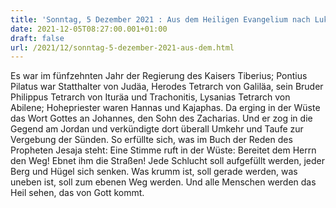 ```yaml
---
title: 'Sonntag, 5 Dezember 2021 : Aus dem Heiligen Evangelium nach Lukas - Lk 3,1-6.'
date: 2021-12-05T08:27:00.001+01:00
draft: false
url: /2021/12/sonntag-5-dezember-2021-aus-dem.html
---
```


Es war im fünfzehnten Jahr der Regierung des Kaisers Tiberius; Pontius Pilatus war Statthalter von Judäa, Herodes Tetrarch von Galiläa, sein Bruder Philippus Tetrarch von Ituräa und Trachonitis, Lysanias Tetrarch von Abilene; Hohepriester waren Hannas und Kajaphas. Da erging in der Wüste das Wort Gottes an Johannes, den Sohn des Zacharias. Und er zog in die Gegend am Jordan und verkündigte dort überall Umkehr und Taufe zur Vergebung der Sünden. So erfüllte sich, was im Buch der Reden des Propheten Jesaja steht: Eine Stimme ruft in der Wüste: Bereitet dem Herrn den Weg! Ebnet ihm die Straßen! Jede Schlucht soll aufgefüllt werden, jeder Berg und Hügel sich senken. Was krumm ist, soll gerade werden, was uneben ist, soll zum ebenen Weg werden. Und alle Menschen werden das Heil sehen, das von Gott kommt.
